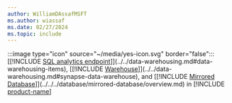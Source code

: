 ```yaml
---
author: WilliamDAssafMSFT
ms.author: wiassaf
ms.date: 02/27/2024
ms.topic: include
---
```

:::image type="icon" source="~/media/yes-icon.svg" border="false"::: [[!INCLUDE [SQL analytics endpoint](../fabric-se.md)]](../../data-warehousing.md#data-warehousing-items), [[!INCLUDE [Warehouse](../fabric-dw.md)]](../../data-warehousing.md#synapse-data-warehouse), and [[!INCLUDE [Mirrored Database](../../../database/includes/fabric-mirrored-db.md)]](../../../database/mirrored-database/overview.md) in [!INCLUDE [product-name](../../../includes/product-name.md)]
